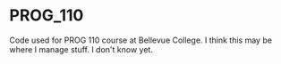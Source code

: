 # PROG_110
Code used for PROG 110 course at Bellevue College.
I think this may be where I manage stuff.  I don't know yet.

